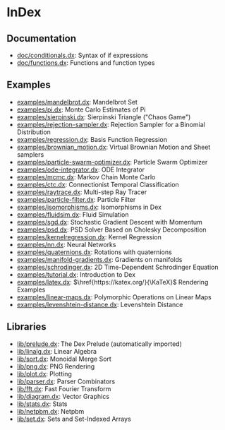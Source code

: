# InDex

## Documentation

- [doc/conditionals.dx](conditionals.html): Syntax of if expressions
- [doc/functions.dx](functions.html): Functions and function types

## Examples

- [examples/mandelbrot.dx](examples/mandelbrot.html): Mandelbrot Set
- [examples/pi.dx](examples/pi.html): Monte Carlo Estimates of Pi
- [examples/sierpinski.dx](examples/sierpinski.html): Sierpinski Triangle ("Chaos Game")
- [examples/rejection-sampler.dx](examples/rejection-sampler.html): Rejection Sampler for a Binomial Distribution
- [examples/regression.dx](examples/regression.html): Basis Function Regression
- [examples/brownian_motion.dx](examples/brownian_motion.html): Virtual Brownian Motion and Sheet samplers
- [examples/particle-swarm-optimizer.dx](examples/particle-swarm-optimizer.html): Particle Swarm Optimizer
- [examples/ode-integrator.dx](examples/ode-integrator.html): ODE Integrator
- [examples/mcmc.dx](examples/mcmc.html): Markov Chain Monte Carlo
- [examples/ctc.dx](examples/ctc.html): Connectionist Temporal Classification
- [examples/raytrace.dx](examples/raytrace.html): Multi-step Ray Tracer
- [examples/particle-filter.dx](examples/particle-filter.html): Particle Filter
- [examples/isomorphisms.dx](examples/isomorphisms.html): Isomorphisms in Dex
- [examples/fluidsim.dx](examples/fluidsim.html): Fluid Simulation
- [examples/sgd.dx](examples/sgd.html): Stochastic Gradient Descent with Momentum
- [examples/psd.dx](examples/psd.html): PSD Solver Based on Cholesky Decomposition
- [examples/kernelregression.dx](examples/kernelregression.html): Kernel Regression
- [examples/nn.dx](examples/nn.html): Neural Networks
- [examples/quaternions.dx](examples/quaternions.html): Rotations with quaternions
- [examples/manifold-gradients.dx](examples/manifold-gradients.html): Gradients on manifolds
- [examples/schrodinger.dx](examples/schrodinger.html): 2D Time-Dependent Schrodinger Equation
- [examples/tutorial.dx](examples/tutorial.html): Introduction to Dex
- [examples/latex.dx](examples/latex.html): $\href{https://katex.org/}{\KaTeX}$ Rendering Examples
- [examples/linear-maps.dx](examples/linear-maps.html): Polymorphic Operations on Linear Maps
- [examples/levenshtein-distance.dx](examples/levenshtein-distance.html): Levenshtein Distance

## Libraries

- [lib/prelude.dx](prelude.html): The Dex Prelude (automatically imported)
- [lib/linalg.dx](lib/linalg.html): Linear Algebra
- [lib/sort.dx](lib/sort.html): Monoidal Merge Sort
- [lib/png.dx](lib/png.html): PNG Rendering
- [lib/plot.dx](lib/plot.html): Plotting
- [lib/parser.dx](lib/parser.html): Parser Combinators
- [lib/fft.dx](lib/fft.html): Fast Fourier Transform
- [lib/diagram.dx](lib/diagram.html): Vector Graphics
- [lib/stats.dx](lib/stats.html): Stats
- [lib/netpbm.dx](lib/netpbm.html): Netpbm
- [lib/set.dx](lib/set.html): Sets and Set-Indexed Arrays
